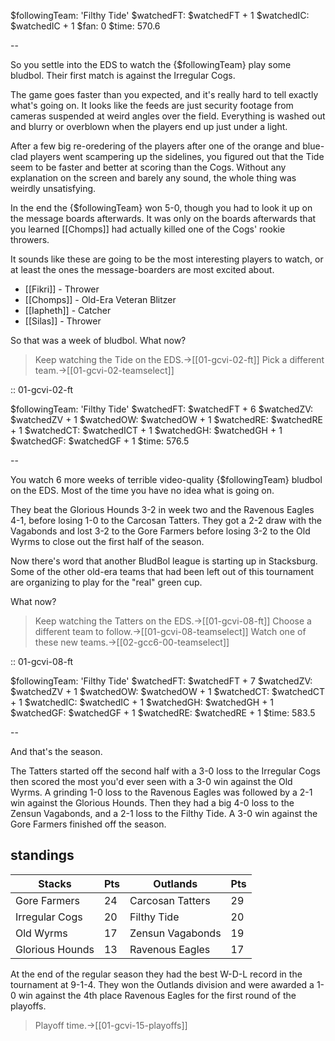 $followingTeam: 'Filthy Tide'
$watchedFT: $watchedFT + 1
$watchedIC: $watchedIC + 1
$fan: 0
$time: 570.6

--

So you settle into the EDS to watch the {$followingTeam} play some bludbol. Their first match is against the Irregular Cogs.

The game goes faster than you expected, and it's really hard to tell exactly what's going on. It looks like the feeds are just security footage from cameras suspended at weird angles over the field. Everything is washed out and blurry or overblown when the players end up just under a light. 

After a few big re-oredering of the players after one of the orange and blue-clad players went scampering up the sidelines, you figured out that the Tide seem to be faster and better at scoring than the Cogs. Without any explanation on the screen and barely any sound, the whole thing was weirdly unsatisfying.

In the end the {$followingTeam} won 5-0, though you had to look it up on the message boards afterwards. It was only on the boards afterwards that you learned [[Chomps]] had actually killed one of the Cogs' rookie throwers.

It sounds like these are going to be the most interesting players to watch, or at least the ones the message-boarders are most excited about.

* [[Fikri]] - Thrower
* [[Chomps]] - Old-Era Veteran Blitzer
* [[Iapheth]] - Catcher
* [[Silas]] - Thrower

So that was a week of bludbol. What now?

> Keep watching the Tide on the EDS.->[[01-gcvi-02-ft]]
> Pick a different team.->[[01-gcvi-02-teamselect]]

:: 01-gcvi-02-ft

$followingTeam: 'Filthy Tide'
$watchedFT: $watchedFT + 6
$watchedZV: $watchedZV + 1
$watchedOW: $watchedOW + 1
$watchedRE: $watchedRE + 1
$watchedCT: $watchedICT + 1
$watchedGH: $watchedGH + 1
$watchedGF: $watchedGF + 1
$time: 576.5

--

You watch 6 more weeks of terrible video-quality {$followingTeam} bludbol on the EDS. Most of the time you have no idea what is going on.

They beat the Glorious Hounds 3-2 in week two and the Ravenous Eagles 4-1, before losing 1-0 to the Carcosan Tatters. They got a 2-2 draw with the Vagabonds and lost 3-2 to the Gore Farmers before losing 3-2 to the Old Wyrms to close out the first half of the season.

Now there's word that another BludBol league is starting up in Stacksburg. Some of the other old-era teams that had been left out of this tournament are organizing to play for the "real" green cup.

What now?

> Keep watching the Tatters on the EDS.->[[01-gcvi-08-ft]]
> Choose a different team to follow.->[[01-gcvi-08-teamselect]]
> Watch one of these new teams.->[[02-gcc6-00-teamselect]]


:: 01-gcvi-08-ft

$followingTeam: 'Filthy Tide'
$watchedFT: $watchedFT + 7
$watchedZV: $watchedZV + 1
$watchedOW: $watchedOW + 1
$watchedCT: $watchedCT + 1
$watchedIC: $watchedIC + 1
$watchedGH: $watchedGH + 1
$watchedGF: $watchedGF + 1
$watchedRE: $watchedRE + 1
$time: 583.5

--

And that's the season.

The Tatters started off the second half with a 3-0 loss to the Irregular Cogs then scored the most you'd ever seen with a 3-0 win against the Old Wyrms. A grinding 1-0 loss to the Ravenous Eagles was followed by a 2-1 win against the Glorious Hounds. Then they had a big 4-0 loss to the Zensun Vagabonds, and a 2-1 loss to the Filthy Tide. A 3-0 win against the Gore Farmers finished off the season.

## standings

| Stacks | Pts | Outlands | Pts |
|-------|-----|--|--|
| Gore Farmers | 24 | Carcosan Tatters | 29 |
| Irregular Cogs | 20 | Filthy Tide | 20 |
| Old Wyrms | 17 | Zensun Vagabonds | 19 |
| Glorious Hounds | 13 | Ravenous Eagles | 17 |

At the end of the regular season they had the best W-D-L record in the tournament at 9-1-4. They won the Outlands division and were awarded a 1-0 win against the 4th place Ravenous Eagles for the first round of the playoffs.

> Playoff time.->[[01-gcvi-15-playoffs]]